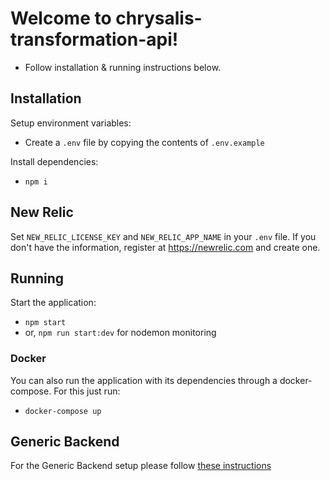 # Welcome to chrysalis-transformation-api!

- Follow installation & running instructions below.

## Installation

Setup environment variables:

- Create a `.env` file by copying the contents of `.env.example`

Install dependencies:

- `npm i`

## New Relic

Set `NEW_RELIC_LICENSE_KEY` and `NEW_RELIC_APP_NAME` in your `.env` file. If you don't have the information, register at https://newrelic.com and create one.

## Running

Start the application:

- `npm start`
- or, `npm run start:dev` for nodemon monitoring

### Docker

You can also run the application with its dependencies through a docker-compose. For this just run:

- `docker-compose up`

## Generic Backend

For the Generic Backend setup please follow [these instructions](https://github.com/KL-Engineering/client-integration-layer-backend/blob/main/README.md)
